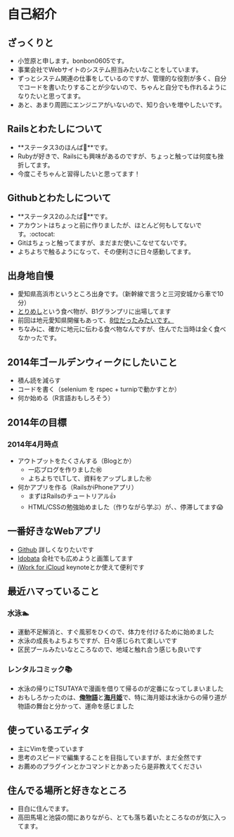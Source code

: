 # 自己紹介

## ざっくりと
- 小笠原と申します。bonbon0605です。
- 事業会社でWebサイトのシステム担当みたいなことをしています。
- ずっとシステム関連の仕事をしているのですが、管理的な役割が多く、自分でコードを書いたりすることが少ないので、ちゃんと自分でも作れるようになりたいと思ってます。
- あと、あまり周囲にエンジニアがいないので、知り合いを増やしたいです。

## Railsとわたしについて
- **ステータス3のほんば:herb:**です。
- Rubyが好きで、Railsにも興味があるのですが、ちょっと触っては何度も挫折してます。
- 今度こそちゃんと習得したいと思ってます！

## Githubとわたしについて
- **ステータス2のふたば:seedling:**です。
- アカウントはちょっと前に作りましたが、ほとんど何もしてないです。:octocat:
- Gitはちょっと触ってますが、まだまだ使いこなせてないです。
- よちよちで触るようになって、その便利さに日々感動してます。

## 出身地自慢
- 愛知県高浜市というところ出身です。（新幹線で言うと三河安城から車で10分）
- [とりめし](http://www.torimesi.com/)という食べ物が、B1グランプリに出場してます
- 前回は地元愛知県開催もあって、[8位だったみたいです。](http://kankou-takahama.gr.jp/news/2159/)
- ちなみに、確かに地元に伝わる食べ物なんですが、住んでた当時は全く食べなかったです。

## 2014年ゴールデンウィークにしたいこと
* 積ん読を減らす
* コードを書く（selenium を rspec + turnipで動かすとか）
* 何か始める（R言語おもしろそう）

## 2014年の目標
### 2014年4月時点
* アウトプットをたくさんする（Blogとか）
  + 一応ブログを作りました:congratulations:
  + よちよちでLTして、資料をアップしました:congratulations:
* 何かアプリを作る（RailsかiPhoneアプリ）
  + まずはRailsのチュートリアル:+1:
  + HTML/CSSの勉強始めました（作りながら学ぶ）が、、停滞してます:scream:

## 一番好きなWebアプリ
- [Github](https://github.com/) 詳しくなりたいです
- [Idobata](https://idobata.io/) 会社でも広めようと画策してます
- [iWork for iCloud](https://www.icloud.com/) keynoteとか使えて便利です

## 最近ハマっていること
### 水泳:swimmer:
- 運動不足解消と、すぐ風邪をひくので、体力を付けるために始めました
- 水泳の成長もよちよちですが、日々感じられて楽しいです
- 区民プールみたいなところなので、地域と触れ合う感じも良いです 

### レンタルコミック:books:
- 水泳の帰りにTSUTAYAで漫画を借りて帰るのが定番になってしまいました
- おもしろかったのは、[**俺物語**](http://betsuma.shueisha.co.jp/lineup/ore_monogatari.html)と[**海月姫**](http://kc.kodansha.co.jp/content/top.php/1000004534)で、特に海月姫は水泳からの帰り道が物語の舞台と分かって、運命を感じました

## 使っているエディタ
- 主にVimを使っています
- 思考のスピードで編集することを目指していますが、まだ全然です
- お薦めのプラグインとかコマンドとかあったら是非教えてください

## 住んでる場所と好きなところ
- 目白に住んでます。
- 高田馬場と池袋の間にありながら、とても落ち着いたところなのが気に入ってます。
